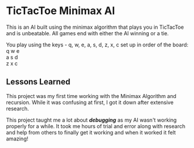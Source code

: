 # TicTacToe Minimax AI

This is an AI built using the minimax algorithm that plays you in TicTacToe and is unbeatable. All games end with either the AI winning or a tie. 

You play using the keys - q, w, e, a, s, d, z, x, c set up in order of the board:  
q w e    
a s d    
z x c

## Lessons Learned

This project was my first time working with the Minimax Algorithm and recursion. While it was confusing at first, I got it down after extensive research. 

This project taught me a lot about ***debugging*** as my AI wasn't working properly for a while. It took me hours of trial and error along with research and help from others to finally get it working and when it worked it felt amazing!

